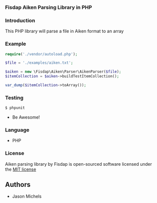 ### Fisdap Aiken Parsing Library in PHP

### Introduction
This PHP library will parse a file in Aiken format to an array

### Example
```php
require('./vendor/autoload.php');

$file = './examples/aiken.txt';

$aiken = new \Fisdap\Aiken\Parser\AikenParser($file);
$itemCollection = $aiken->buildTestItemCollection();

var_dump($itemCollection->toArray());
```

### Testing
```sh
$ phpunit
```
- Be Awesome!

### Language
 - PHP

### License

Aiken parsing library by Fisdap is open-sourced software licensed under the [MIT license](http://opensource.org/licenses/MIT)

Authors
----
- Jason Michels
